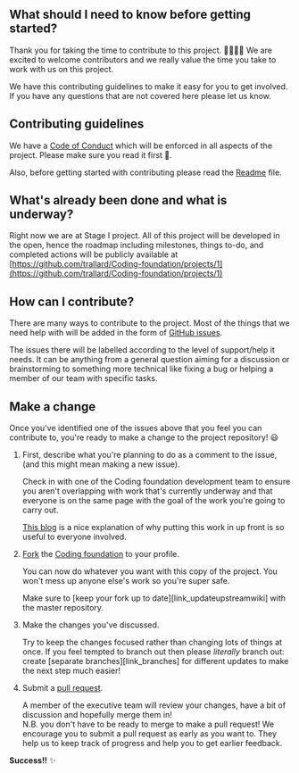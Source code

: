 ## What should I need to know before getting started?
Thank you for taking the time to contribute to this project. 👩🏻‍💻😀
We are excited to welcome contributors and we really value the time you take to work with us on this project.

We have this contributing guidelines to make it easy for you to get involved. If you have any questions that are not covered here please let us know.

## Contributing guidelines

We have a [Code of Conduct](./codeofconduct.md) which will be enforced in all aspects of the project.
Please make sure you read it first 🙂.

Also, before getting started with contributing please read the [Readme](README.md) file.


## What's already been done and what is underway?
Right now we are at Stage I project. All of this project will be developed in the open, hence the roadmap including milestones, things to-do, and completed actions will be publicly available at [https://github.com/trallard/Coding-foundation/projects/1](https://github.com/trallard/Coding-foundation/projects/1)

## How can I contribute?
There are many ways to contribute to the project. Most of the things that we need help with will be added in the form of [GitHub issues](
https://github.com/trallard/Coding-foundation/issues).

The issues there will be labelled according to the level of support/help it needs. It can be anything from a general question aiming for a discussion or brainstorming to something more technical like fixing a bug or helping a member of our team with specific tasks.


## Make a change

Once you've identified one of the issues above that you feel you can contribute to, you're ready to make a change to the project repository! :smiley:

1. First, describe what you're planning to do as a comment to the issue, (and this might mean making a new issue).

    Check in with one of the Coding foundation development team to ensure you aren't overlapping with work that's currently underway and that everyone is on the same page with the goal of the work you're going to carry out.

    [This blog][link_pushpullblog] is a nice explanation of why putting this work in up front is so useful to everyone involved.

2. [Fork][link_fork] the [Coding foundation][link_codingfound] to your profile.

    You can now do whatever you want with this copy of the project. You won't mess up anyone else's work so you're super safe.

    Make sure to [keep your fork up to date][link_updateupstreamwiki] with the master repository.

3. Make the changes you've discussed.

    Try to keep the changes focused rather than changing lots of things at once. If you feel tempted to branch out then please *literally* branch out: create [separate branches][link_branches] for different updates to make the next step much easier!

4. Submit a [pull request][link_pullrequest].

    A member of the executive team will review your changes, have a bit of discussion and hopefully merge them in!  
    N.B. you don't have to be ready to merge to make a pull request! We encourage you to submit a pull request as early as you want to. They help us to keep track of progress and help you to get earlier feedback.

**Success!!** :sparkles:

[link_codingfound]:https://github.com/trallard/Coding-foundation
[link_fork]: https://help.github.com/articles/fork-a-repo/
[link_pushpullblog]: https://www.igvita.com/2011/12/19/dont-push-your-pull-requests/
[link_emojis]: http://www.emoji-cheat-sheet.com/
[link_pullrequest]: https://help.github.com/articles/proposing-changes-to-a-project-with-pull-requests/
